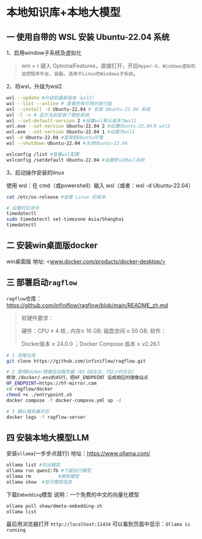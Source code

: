 # 本地知识库+本地大模型

## 一 使用自带的 WSL 安装 Ubuntu-22.04 系统

1、启用window子系统及虚拟化

> win + r 键入 OptionalFeatures，直接打开，开启`Hyper-V`、`Windows虚拟机监控程序平台`、`容器`、`适用于Linux的Windows子系统`。

2、将wsl，升级为wsl2

```bash
wsl --update #升级到最新版本（wsl2）
wsl --list --online # 查看所有可用的发行版
wsl --install -d Ubuntu-22.04 # 安装 Ubuntu-22.04 系统
wsl -l -v # 显示当前安装了哪些系统
wsl --set-default-version 2 #设置wsl默认版本为wsl2
wsl.exe --set-version Ubuntu-22.04 2 #设置Ubuntu-22.04为 wsl2
wsl.exe --set-version Ubuntu-22.04 1 #设置为wsl1
wsl -d Ubuntu-22.04 #登录到Ubuntu环境
wsl --shutdown Ubuntu-22.04 #关闭Ubuntu-22.04

wslconfig /list #查看wsl配置
wslconfig /setdefault Ubuntu-22.04 #设置默认的wsl系统
```

3、启动操作安装的linux

使用 wsl：在 cmd（或powershell）输入 wsl（或者：wsl -d Ubuntu-22.04）
```bash
cat /etc/os-release #查看 Linux 的版本

# 设置时区命令
timedatectl
sudo timedatectl set-timezone Asia/Shanghai
timedatectl
```

## 二 安装win桌面版docker

win桌面版 地址: <www.docker.com/products/docker-desktop/>

## 三 部署启动`ragflow`

`ragflow`仓库：<https://github.com/infiniflow/ragflow/blob/main/README_zh.md>

> 软硬件要求：
>
> 硬件：CPU ≥ 4 核 ;  内存≥ 16 GB; 磁盘空间 ≥ 50 GB; 软件：
>
> Docker版本 ≥ 24.0.0 ；Docker Compose 版本 ≥ v2.26.1

```bash
# 1 克隆仓库
git clone https://github.com/infiniflow/ragflow.git

# 2 使用Docker镜像启动服务器（45 GB左右，约2小时左右）
修改./docker/.env的45行，把HF_ENDPOINT 设成相应的镜像站点
HF_ENDPOINT=https://hf-mirror.com
cd ragflow/docker
chmod +x ./entrypoint.sh
docker compose -f docker-compose.yml up -d

# 3 确认服务器状态
docker logs -f ragflow-server
```

## 四 安装本地大模型LLM

安装`ollama`(一步步点就行) 地址：<https://www.ollama.com/>

```bash
ollama list #列出模型
ollama run qwen2:7b #下载运行模型
ollama rm          #删除模型
ollama show  #显示模型信息
```

下载`Embedding`模型 说明：一个免费的中文的向量化模型

```bash
ollama pull shaw/dmeta-embedding-zh
ollama list
```

最后用浏览器打开 `http://localhost:11434` 可以看到页面中显示：`Ollama is running`


